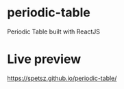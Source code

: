 # periodic-table
Periodic Table built with ReactJS

# Live preview
https://spetsz.github.io/periodic-table/

